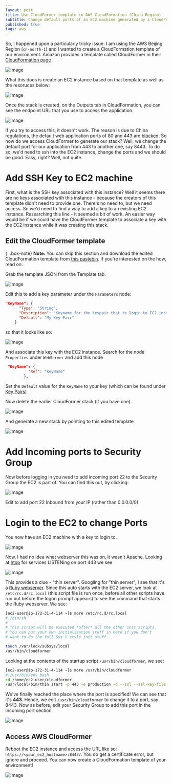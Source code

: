 ```yaml
---
layout: post
title: Use CloudFormer template in AWS CloudFormation (China Region)
subtitle: Change default ports of an EC2 machine generated by a CloudFormation template in AWS CN
published: true
tags: aws
---
```


So, I happened upon a particularly tricky issue. I am using the AWS Beijing Region (`cn-north-1`) and I wanted to create a CloudFormation template of our environment. Amazon provides a template called CloudFormer in their [CloudFormation page](https://console.amazonaws.cn/cloudformation/home?region=cn-north-1#/stacks/new)

![image](https://user-images.githubusercontent.com/32394146/31493882-a8fd6758-af83-11e7-9f67-d857a770d4b1.png)

What this does is create an EC2 instance based on that template as well as the resoruces below:

![image](https://user-images.githubusercontent.com/32394146/31493939-d9611c5a-af83-11e7-9125-5a9113dc7421.png)

Once the stack is created, on the Outputs tab in CloudFormation, you can see the endpoint URL that you use to access the application. 

![image](https://user-images.githubusercontent.com/32394146/31494006-20c9e518-af84-11e7-96a1-a5be2b8d5624.png)

If you try to access this, it doesn't work. The reason is due to China regulations, the default web application ports of 80 and 443 are [blocked](https://forums.aws.amazon.com/thread.jspa?threadID=173724). So how do we access CloudFormer to generate our stack? Well, we change the default port for our application from 443 to another one, say 8443. To do so, we'd need to ssh into the EC2 instance, change the ports and we should be good. Easy, right? Well, not quite.

# Add SSH Key to EC2 machine
First, what is the SSH key associated with this instance? Well it seems there are no keys associated with this instance - because the creators of this template didn't need to provide one. There's no need to, but we need access. So we'd need to find a way to add a key to an existing EC2 instance. Researching this line - it seemed a bit of work. An easier way would be if we could have the CloudFormer template to associate a key with the EC2 instance while it was creating this stack. 

## Edit the CloudFormer template

{: .box-note}
**Note:** You can skip this section and download the edited CloudFormation template from [this pastebin](https://pastebin.com/5fY5bAdb). If you're interested on the how, read on:

Grab the template JSON from the Template tab.

![image](https://user-images.githubusercontent.com/32394146/31494297-414438ce-af85-11e7-9e86-a66e935e42bc.png)

Edit this to add a key parameter under the `Parameters` node:

```json
"KeyName": {
      "Type": "String",
      "Description": "Keyname for the keypair that to login to EC2 instances",
      "Default": "My Key Pair"
    }
```

so that it looks like so:

![image](https://user-images.githubusercontent.com/32394146/31494379-a2a3b978-af85-11e7-851a-6fee0e2de9f8.png)

And associate this key with the EC2 instance. Search for the node `Properties` under `WebServer` and add this node

```json
 "KeyName": {
          "Ref": "KeyName"
        },
```


Set the `Default` value for the `KeyName` to your key (which can be found under [Key Pairs](https://console.amazonaws.cn/ec2/v2/home?region=cn-north-1#KeyPairs:sort=keyName))

Now delete the earlier CloudFormer stack (if you have one).

![image](https://user-images.githubusercontent.com/32394146/31494449-ec1e8060-af85-11e7-93f9-78ae32805c99.png)

And generate a new stack by pointing to this edited template

![image](https://user-images.githubusercontent.com/32394146/31494490-105f15b6-af86-11e7-9edf-1c417086c9fe.png)

# Add Incoming ports to Security Group

Now before logging in you need to add incoming port 22 to the Security Group the EC2 is part of. You can find this out, by clicking: 

![image](https://user-images.githubusercontent.com/32394146/31494921-f128d31a-af87-11e7-9615-5ae5a3b8805f.png)

Edit to add port 22 Inbound from your IP (rather than 0.0.0.0/0)


# Login to the EC2 to change Ports

You now have an EC2 machine with a key to login to.

![image](https://user-images.githubusercontent.com/32394146/31494774-6d181180-af87-11e7-9ad1-450fb219a564.png)

Now, I had no idea what webserver this was on, it wasn't Apache. Looking at [htop](https://en.wikipedia.org/wiki/Htop) for services LISTENing on port 443 we see 

![image](https://user-images.githubusercontent.com/32394146/31495634-f8e8a10e-af8a-11e7-9870-2af8188b5dd7.png)

This provides a clue - "thin server". Googling for "thin server", I see that it's a [Ruby webserver](https://github.com/macournoyer/thin). Since this auto starts with the EC2 server, we look at `/etc/rc.d/rc.local` (this script file is run once, before all other scripts have run but before the logon prompt appears) to see the command that starts the Ruby webserver. We see:

```bash
[ec2-user@ip-172-31-4-114 ~]$ more /etc/rc.d/rc.local
#!/bin/sh
#
# This script will be executed *after* all the other init scripts.
# You can put your own initialization stuff in here if you don't
# want to do the full Sys V style init stuff.

touch /var/lock/subsys/local
/usr/bin/cloudformer
```

Looking at the contents of the startup script `/usr/bin/cloudformer`, we see:

```bash
[ec2-user@ip-172-31-4-114 ~]$ more /usr/bin/cloudformer
#!/usr/bin/env bash
cd /home/ec2-user/cloudformer
/usr/local/bin/thin start -p 443 -e production -d --ssl --ssl-key-file /home/ec2-user/cloudformer/.ssl/server.key --ssl-cert-file /home/ec2-user/cloudformer/.ssl/server.crt
```

We've finally reached the place where the port is specified! We can see that it's **443**. Hence, we edit `/usr/bin/cloudformer` to change it to a port, say 8443. Now as before, edit your Security Group to add this port in the Incoming port section.

![image](https://user-images.githubusercontent.com/32394146/31495922-ffd1bc16-af8b-11e7-9ecf-322b823b819f.png)

## Access AWS CloudFormer

Reboot the EC2 instance and access the URL like so: `https://<your_ec2_hostname>:8443/`. You do get a certificate error, but ignore and proceed. You can now create a CloudFormation template of your environment!

![image](https://user-images.githubusercontent.com/32394146/31496323-83f7854c-af8d-11e7-8b30-f29c3c8623b4.png)
